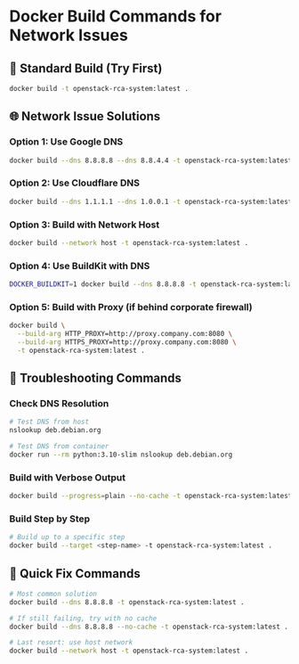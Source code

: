 # Docker Build Commands for Network Issues

## 🐳 Standard Build (Try First)
```bash
docker build -t openstack-rca-system:latest .
```

## 🌐 Network Issue Solutions

### Option 1: Use Google DNS
```bash
docker build --dns 8.8.8.8 --dns 8.8.4.4 -t openstack-rca-system:latest .
```

### Option 2: Use Cloudflare DNS
```bash
docker build --dns 1.1.1.1 --dns 1.0.0.1 -t openstack-rca-system:latest .
```

### Option 3: Build with Network Host
```bash
docker build --network host -t openstack-rca-system:latest .
```

### Option 4: Use BuildKit with DNS
```bash
DOCKER_BUILDKIT=1 docker build --dns 8.8.8.8 -t openstack-rca-system:latest .
```

### Option 5: Build with Proxy (if behind corporate firewall)
```bash
docker build \
  --build-arg HTTP_PROXY=http://proxy.company.com:8080 \
  --build-arg HTTPS_PROXY=http://proxy.company.com:8080 \
  -t openstack-rca-system:latest .
```

## 🔧 Troubleshooting Commands

### Check DNS Resolution
```bash
# Test DNS from host
nslookup deb.debian.org

# Test DNS from container
docker run --rm python:3.10-slim nslookup deb.debian.org
```

### Build with Verbose Output
```bash
docker build --progress=plain --no-cache -t openstack-rca-system:latest .
```

### Build Step by Step
```bash
# Build up to a specific step
docker build --target <step-name> -t openstack-rca-system:latest .
```

## 🚀 Quick Fix Commands

```bash
# Most common solution
docker build --dns 8.8.8.8 -t openstack-rca-system:latest .

# If still failing, try with no cache
docker build --dns 8.8.8.8 --no-cache -t openstack-rca-system:latest .

# Last resort: use host network
docker build --network host -t openstack-rca-system:latest .
``` 